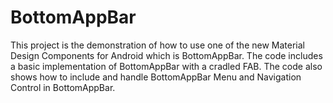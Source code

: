 # BottomAppBar

This project is the demonstration of how to use one of the new Material Design Components for Android which is BottomAppBar. The code includes a basic implementation of BottomAppBar with a cradled FAB. The code also shows how to include and handle BottomAppBar Menu and Navigation Control in BottomAppBar.